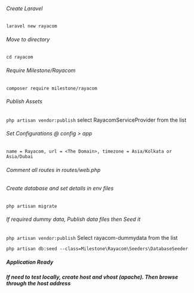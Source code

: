 ###### Create Laravel
`laravel new rayacom`

###### Move to directory
`cd rayacom`

###### Require Milestone/Rayacom
`composer require milestone/rayacom`

###### Publish Assets
`php artisan vendor:publish`
select RayacomServiceProvider from the list

###### Set Configurations @ config > app
`name = Rayacom, url = <The Domain>, timezone = Asia/Kolkata or Asia/Dubai`

###### Comment all routes in routes/web.php

###### Create database and set details in env files
`php artisan migrate`

###### If required dummy data, Publish data files then Seed it
`php artisan vendor:publish`
Select rayacom-dummydata from the list

`php artisan db:seed --class=Milestone\Rayacom\Seeders\DatabaseSeeder`

##### Application Ready
##### If need to test locally, create host and vhost (apache). Then browse through the host address
